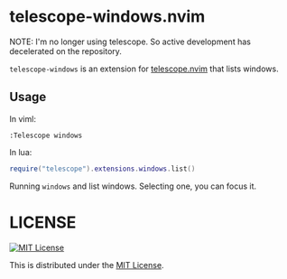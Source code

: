 # telescope-windows.nvim

NOTE: I'm no longer using telescope. So active development has decelerated on the repository.

`telescope-windows` is an extension for
[telescope.nvim](https://github.com/nvim-telescope/telescope.nvim) that lists windows.

## Usage

In viml:

```viml
:Telescope windows
```

In lua:

```lua
require("telescope").extensions.windows.list()
```

Running `windows` and list windows.
Selecting one, you can focus it.

# LICENSE

[![MIT License](http://img.shields.io/badge/license-MIT-blue.svg)](http://www.opensource.org/licenses/MIT)

This is distributed under the [MIT License](http://www.opensource.org/licenses/MIT).
